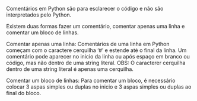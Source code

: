 Comentários em Python são para esclarecer o código e não são interpretados pelo Python.

Existem duas formas fazer um comentário, comentar apenas uma linha e comentar um bloco de linhas.

  Comentar apenas uma linha: Comentários de uma linha em Python começam com o caractere cerquilha ‘#’ e estende até o final da linha. 
                             Um comentário pode aparecer no inicio da linha ou após espaço em branco ou código, mas não dentro de uma string literal. 
                             OBS: O caracterer cerquilha dentro de uma string literal é apenas uma cerquilha. 
  
  Comentar um bloco de linhas: Para comentar um bloco, é necessário colocar 3 aspas simples ou duplas no inicio e 3 aspas simples ou duplas ao final do bloco.
